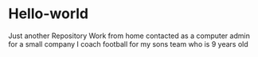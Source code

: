 # Hello-world
Just another Repository
Work from home contacted as a computer admin for a small company
I coach football for my sons team who is 9 years old 
